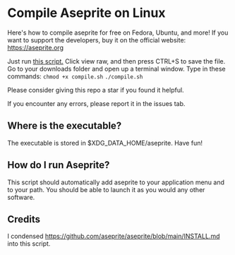 # Compile Aseprite on Linux
Here's how to compile aseprite for free on Fedora, Ubuntu, and more! If you want to support the developers, buy it on the official website: https://aseprite.org

Just run [this script.](compile.sh) Click view raw, and then press CTRL+S to save the file.
Go to your downloads folder and open up a terminal window. Type in these commands:
`chmod +x compile.sh`
`./compile.sh`

Please consider giving this repo a star if you found it helpful.

If you encounter any errors, please report it in the issues tab.

## Where is the executable?
The executable is stored in $XDG_DATA_HOME/aseprite. Have fun!

## How do I run Aseprite?
This script should automatically add aseprite to your application menu and to your path.
You should be able to launch it as you would any other software.

## Credits
I condensed https://github.com/aseprite/aseprite/blob/main/INSTALL.md into this script.
